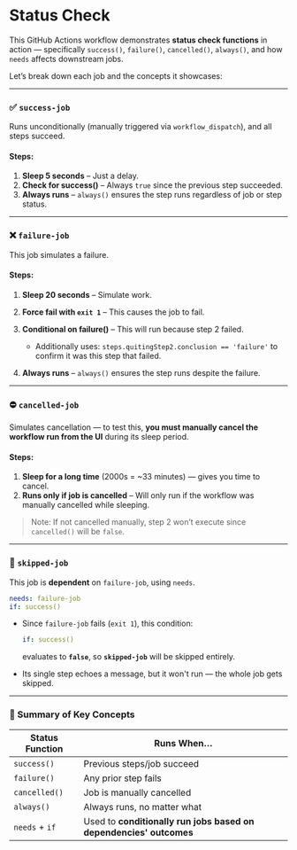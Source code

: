 # Status Check


This GitHub Actions workflow demonstrates **status check functions** in action — specifically `success()`, `failure()`, `cancelled()`, `always()`, and how `needs` affects downstream jobs.

Let’s break down each job and the concepts it showcases:

---

### ✅ **`success-job`**

Runs unconditionally (manually triggered via `workflow_dispatch`), and all steps succeed.

#### Steps:

1. **Sleep 5 seconds** – Just a delay.
2. **Check for success()** – Always `true` since the previous step succeeded.
3. **Always runs** – `always()` ensures the step runs regardless of job or step status.

---

### ❌ **`failure-job`**

This job simulates a failure.

#### Steps:

1. **Sleep 20 seconds** – Simulate work.
2. **Force fail with `exit 1`** – This causes the job to fail.
3. **Conditional on failure()** – This will run because step 2 failed.

    * Additionally uses: `steps.quitingStep2.conclusion == 'failure'` to confirm it was this step that failed.
4. **Always runs** – `always()` ensures the step runs despite the failure.

---

### ⛔ **`cancelled-job`**

Simulates cancellation — to test this, **you must manually cancel the workflow run from the UI** during its sleep period.

#### Steps:

1. **Sleep for a long time** (2000s = \~33 minutes) — gives you time to cancel.
2. **Runs only if job is cancelled** – Will only run if the workflow was manually cancelled while sleeping.

> Note: If not cancelled manually, step 2 won’t execute since `cancelled()` will be `false`.

---

### 🚫 **`skipped-job`**

This job is **dependent** on `failure-job`, using `needs`.

```yaml
needs: failure-job
if: success()
```

* Since `failure-job` fails (`exit 1`), this condition:

  ```yaml
  if: success()
  ```

  evaluates to **`false`**, so **`skipped-job`** will be skipped entirely.

* Its single step echoes a message, but it won't run — the whole job gets skipped.

---

### 🧠 Summary of Key Concepts

| Status Function | Runs When…                                                         |
| --------------- | ------------------------------------------------------------------ |
| `success()`     | Previous steps/job succeed                                         |
| `failure()`     | Any prior step fails                                               |
| `cancelled()`   | Job is manually cancelled                                          |
| `always()`      | Always runs, no matter what                                        |
| `needs` + `if`  | Used to **conditionally run jobs based on dependencies' outcomes** |
